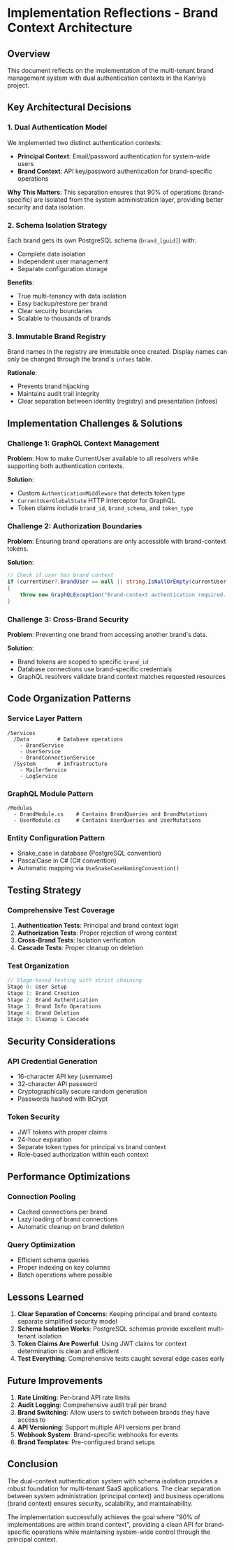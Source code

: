 # Implementation Reflections - Brand Context Architecture

## Overview
This document reflects on the implementation of the multi-tenant brand management system with dual authentication contexts in the Kanriya project.

## Key Architectural Decisions

### 1. Dual Authentication Model
We implemented two distinct authentication contexts:
- **Principal Context**: Email/password authentication for system-wide users
- **Brand Context**: API key/password authentication for brand-specific operations

**Why This Matters**: This separation ensures that 90% of operations (brand-specific) are isolated from the system administration layer, providing better security and data isolation.

### 2. Schema Isolation Strategy
Each brand gets its own PostgreSQL schema (`brand_[guid]`) with:
- Complete data isolation
- Independent user management
- Separate configuration storage

**Benefits**:
- True multi-tenancy with data isolation
- Easy backup/restore per brand
- Clear security boundaries
- Scalable to thousands of brands

### 3. Immutable Brand Registry
Brand names in the registry are immutable once created. Display names can only be changed through the brand's `infoes` table.

**Rationale**:
- Prevents brand hijacking
- Maintains audit trail integrity
- Clear separation between identity (registry) and presentation (infoes)

## Implementation Challenges & Solutions

### Challenge 1: GraphQL Context Management
**Problem**: How to make CurrentUser available to all resolvers while supporting both authentication contexts.

**Solution**: 
- Custom `AuthenticationMiddleware` that detects token type
- `CurrentUserGlobalState` HTTP interceptor for GraphQL
- Token claims include `brand_id`, `brand_schema`, and `token_type`

### Challenge 2: Authorization Boundaries
**Problem**: Ensuring brand operations are only accessible with brand-context tokens.

**Solution**:
```csharp
// Check if user has brand context
if (currentUser?.BrandUser == null || string.IsNullOrEmpty(currentUser.BrandId))
{
    throw new GraphQLException("Brand-context authentication required...");
}
```

### Challenge 3: Cross-Brand Security
**Problem**: Preventing one brand from accessing another brand's data.

**Solution**:
- Brand tokens are scoped to specific `brand_id`
- Database connections use brand-specific credentials
- GraphQL resolvers validate brand context matches requested resources

## Code Organization Patterns

### Service Layer Pattern
```
/Services
  /Data         # Database operations
    - BrandService
    - UserService
    - BrandConnectionService
  /System       # Infrastructure
    - MailerService
    - LogService
```

### GraphQL Module Pattern
```
/Modules
  - BrandModule.cs    # Contains BrandQueries and BrandMutations
  - UserModule.cs     # Contains UserQueries and UserMutations
```

### Entity Configuration Pattern
- Snake_case in database (PostgreSQL convention)
- PascalCase in C# (C# convention)
- Automatic mapping via `UseSnakeCaseNamingConvention()`

## Testing Strategy

### Comprehensive Test Coverage
1. **Authentication Tests**: Principal and brand context login
2. **Authorization Tests**: Proper rejection of wrong context
3. **Cross-Brand Tests**: Isolation verification
4. **Cascade Tests**: Proper cleanup on deletion

### Test Organization
```csharp
// Stage-based testing with strict chaining
Stage 0: User Setup
Stage 1: Brand Creation
Stage 2: Brand Authentication  
Stage 3: Brand Info Operations
Stage 4: Brand Deletion
Stage 5: Cleanup & Cascade
```

## Security Considerations

### API Credential Generation
- 16-character API key (username)
- 32-character API password
- Cryptographically secure random generation
- Passwords hashed with BCrypt

### Token Security
- JWT tokens with proper claims
- 24-hour expiration
- Separate token types for principal vs brand context
- Role-based authorization within each context

## Performance Optimizations

### Connection Pooling
- Cached connections per brand
- Lazy loading of brand connections
- Automatic cleanup on brand deletion

### Query Optimization
- Efficient schema queries
- Proper indexing on key columns
- Batch operations where possible

## Lessons Learned

1. **Clear Separation of Concerns**: Keeping principal and brand contexts separate simplified security model
2. **Schema Isolation Works**: PostgreSQL schemas provide excellent multi-tenant isolation
3. **Token Claims Are Powerful**: Using JWT claims for context determination is clean and efficient
4. **Test Everything**: Comprehensive tests caught several edge cases early

## Future Improvements

1. **Rate Limiting**: Per-brand API rate limits
2. **Audit Logging**: Comprehensive audit trail per brand
3. **Brand Switching**: Allow users to switch between brands they have access to
4. **API Versioning**: Support multiple API versions per brand
5. **Webhook System**: Brand-specific webhooks for events
6. **Brand Templates**: Pre-configured brand setups

## Conclusion

The dual-context authentication system with schema isolation provides a robust foundation for multi-tenant SaaS applications. The clear separation between system administration (principal context) and business operations (brand context) ensures security, scalability, and maintainability.

The implementation successfully achieves the goal where "90% of implementations are within brand context", providing a clean API for brand-specific operations while maintaining system-wide control through the principal context.